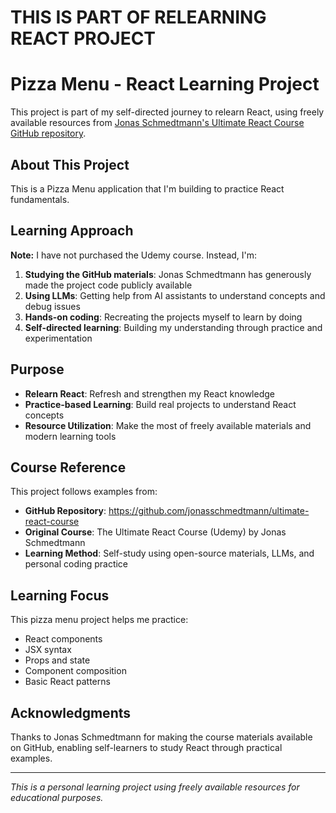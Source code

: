 # THIS IS PART OF RELEARNING REACT PROJECT

# Pizza Menu - React Learning Project

This project is part of my self-directed journey to relearn React, using freely available resources from [Jonas Schmedtmann's Ultimate React Course GitHub repository](https://github.com/jonasschmedtmann/ultimate-react-course).

## About This Project

This is a Pizza Menu application that I'm building to practice React fundamentals.

## Learning Approach

**Note:** I have not purchased the Udemy course. Instead, I'm:

1. **Studying the GitHub materials**: Jonas Schmedtmann has generously made the project code publicly available
2. **Using LLMs**: Getting help from AI assistants to understand concepts and debug issues
3. **Hands-on coding**: Recreating the projects myself to learn by doing
4. **Self-directed learning**: Building my understanding through practice and experimentation

## Purpose

- **Relearn React**: Refresh and strengthen my React knowledge
- **Practice-based Learning**: Build real projects to understand React concepts
- **Resource Utilization**: Make the most of freely available materials and modern learning tools

## Course Reference

This project follows examples from:

- **GitHub Repository**: https://github.com/jonasschmedtmann/ultimate-react-course
- **Original Course**: The Ultimate React Course (Udemy) by Jonas Schmedtmann
- **Learning Method**: Self-study using open-source materials, LLMs, and personal coding practice

## Learning Focus

This pizza menu project helps me practice:

- React components
- JSX syntax
- Props and state
- Component composition
- Basic React patterns

## Acknowledgments

Thanks to Jonas Schmedtmann for making the course materials available on GitHub, enabling self-learners to study React through practical examples.

---

_This is a personal learning project using freely available resources for educational purposes._

